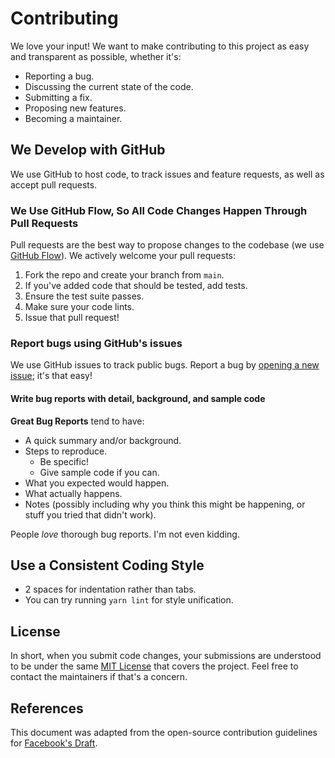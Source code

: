 # Contributing

We love your input! We want to make contributing to this project as easy and
transparent as possible, whether it's:

- Reporting a bug.
- Discussing the current state of the code.
- Submitting a fix.
- Proposing new features.
- Becoming a maintainer.

## We Develop with GitHub

We use GitHub to host code, to track issues and feature requests, as well as
accept pull requests.

### We Use GitHub Flow, So All Code Changes Happen Through Pull Requests

Pull requests are the best way to propose changes to the codebase (we use
[GitHub Flow]). We actively welcome your pull requests:

1. Fork the repo and create your branch from `main`.
1. If you've added code that should be tested, add tests.
1. Ensure the test suite passes.
1. Make sure your code lints.
1. Issue that pull request!

### Report bugs using GitHub's issues

We use GitHub issues to track public bugs. Report a bug by [opening a new issue];
it's that easy!

#### Write bug reports with detail, background, and sample code

**Great Bug Reports** tend to have:

- A quick summary and/or background.
- Steps to reproduce.
  - Be specific!
  - Give sample code if you can.
- What you expected would happen.
- What actually happens.
- Notes (possibly including why you think this might be happening, or stuff you
tried that didn't work).

People *love* thorough bug reports. I'm not even kidding.

## Use a Consistent Coding Style

- 2 spaces for indentation rather than tabs.
- You can try running `yarn lint` for style unification.

## License

In short, when you submit code changes, your submissions are understood to be
under the same [MIT License] that covers the project. Feel free to contact the
maintainers if that's a concern.

## References

This document was adapted from the open-source contribution guidelines for
[Facebook's Draft].

[GitHub Flow]: https://guides.github.com/introduction/flow/index.html
[MIT License]: http://choosealicense.com/licenses/mit/
[opening a new issue]: https://github.com/inigochoa/startpage/issues/new
[Facebook's Draft]: https://github.com/facebook/draft-js/blob/a9316a723f9e918afde44dea68b5f9f39b7d9b00/CONTRIBUTING.md
